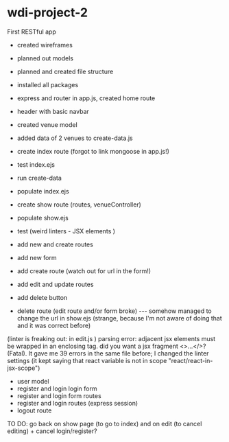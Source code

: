 # wdi-project-2
First RESTful app


- created wireframes
- planned out models
- planned and created file structure
- installed all packages

- express and router in app.js, created home route
- header with basic navbar

- created venue model
- added data of 2 venues to create-data.js

- create index route
  (forgot to link mongoose in app.js!)
- test index.ejs
- run create-data  
- populate index.ejs

- create show route (routes, venueController)
- populate show.ejs
- test
  (weird linters - JSX elements )

- add new and create routes
- add new form

- add create route
 (watch out for url in the form!)

- add edit and update routes

- add delete button
- delete route
(edit route and/or form broke) --- somehow managed to change the url in show.ejs (strange, because I'm not aware of doing that and it was correct before)

(linter is freaking out: in edit.js )
parsing error: adjacent jsx elements must be wrapped in an enclosing tag. did you want a jsx fragment <>...</>? (Fatal). It gave me 39 errors in the same file before; I changed the linter settings (it kept saying that react variable is not in scope "react/react-in-jsx-scope")

- user model
- register and login login form
- register and login form routes
- register and login routes (express session)
- logout route





TO DO:
go back on show page (to go to index) and on edit (to cancel editing) + cancel login/register?

